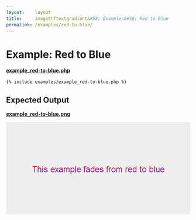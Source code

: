 ```yaml
---
layout:    layout
title:     imagettftextgradient&#58; Examples&#58; Red to Blue
permalink: /examples/red-to-blue/
---
```


# Example: Red to Blue

[**example_red-to-blue.php**](https://github.com/andrewgjohnson/imagettftextgradient/blob/master/examples/example_red-to-blue.php)

<pre><code>{% include examples/example_red-to-blue.php %}</code></pre>

## Expected Output

[**example_red-to-blue.png**](https://github.com/andrewgjohnson/imagettftextgradient/blob/master/examples/example_red-to-blue.png)

![Example: Red to Blue](/examples/example_red-to-blue.png "Example: Red to Blue")
